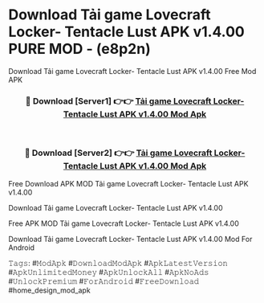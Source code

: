 # Download Tải game Lovecraft Locker- Tentacle Lust APK v1.4.00 PURE MOD - (e8p2n)
Download Tải game Lovecraft Locker- Tentacle Lust APK v1.4.00 Free Mod APK

<div align="center">
<h3>🔴 Download [Server1] 👉👉 <a href="https://apk-comot.site?title=Tải_game_Lovecraft_Locker-_Tentacle_Lust_APK_v1.4.00">Tải game Lovecraft Locker- Tentacle Lust APK v1.4.00 Mod Apk</a></h3><br>

<h3>🔴 Download [Server2] 👉👉 <a href="https://apk-comot.site?title=Tải_game_Lovecraft_Locker-_Tentacle_Lust_APK_v1.4.00">Tải game Lovecraft Locker- Tentacle Lust APK v1.4.00 Mod Apk</a></h3>
</div>


Free Download APK MOD Tải game Lovecraft Locker- Tentacle Lust APK v1.4.00

Download Tải game Lovecraft Locker- Tentacle Lust APK v1.4.00 

Free APK MOD Tải game Lovecraft Locker- Tentacle Lust APK v1.4.00 

Download Tải game Lovecraft Locker- Tentacle Lust APK v1.4.00 Mod For Android

𝚃𝚊𝚐𝚜: #𝙼𝚘𝚍𝙰𝚙𝚔 #𝙳𝚘𝚠𝚗𝚕𝚘𝚊𝚍𝙼𝚘𝚍𝙰𝚙𝚔 #𝙰𝚙𝚔𝙻𝚊𝚝𝚎𝚜𝚝𝚅𝚎𝚛𝚜𝚒𝚘𝚗 #𝙰𝚙𝚔𝚄𝚗𝚕𝚒𝚖𝚒𝚝𝚎𝚍𝙼𝚘𝚗𝚎𝚢 #𝙰𝚙𝚔𝚄𝚗𝚕𝚘𝚌𝚔𝙰𝚕𝚕 #𝙰𝚙𝚔𝙽𝚘𝙰𝚍𝚜 #𝚄𝚗𝚕𝚘𝚌𝚔𝙿𝚛𝚎𝚖𝚒𝚞𝚖 #𝙵𝚘𝚛𝙰𝚗𝚍𝚛𝚘𝚒𝚍 #𝙵𝚛𝚎𝚎𝙳𝚘𝚠𝚗𝚕𝚘𝚊𝚍 #home_design_mod_apk